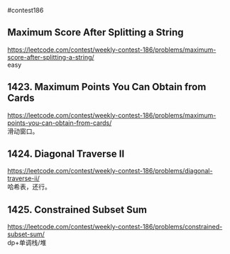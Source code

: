 #contest186
## Maximum Score After Splitting a String 
https://leetcode.com/contest/weekly-contest-186/problems/maximum-score-after-splitting-a-string/    
easy
## 1423. Maximum Points You Can Obtain from Cards  
https://leetcode.com/contest/weekly-contest-186/problems/maximum-points-you-can-obtain-from-cards/  
滑动窗口。  
## 1424. Diagonal Traverse II  
https://leetcode.com/contest/weekly-contest-186/problems/diagonal-traverse-ii/    
哈希表，还行。
## 1425. Constrained Subset Sum  
https://leetcode.com/contest/weekly-contest-186/problems/constrained-subset-sum/  
dp+单调栈/堆
